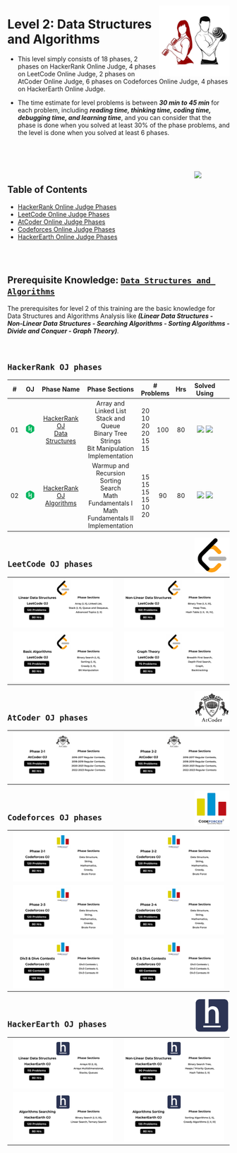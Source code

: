 <a href="/level-2/README.md"><img align="right" width="160" src="/logos/level-2.png"></img></a>

# Level 2: Data Structures and Algorithms

* This level simply consists of 18 phases, 2 phases on HackerRank Online Judge, 4 phases on LeetCode Online Judge, 2 phases on AtCoder Online Judge, 6 phases on Codeforces Online Judge, 4 phases on HackerEarth Online Judge.

* The time estimate for level problems is between ***30 min to 45 min*** for each problem, including ***reading time, thinking time, coding time, debugging time, and learning time***, and you can consider that the phase is done when you solved at least 30% of the phase problems, and the level is done when you solved at least 6 phases.

<br><br>

<br>
<picture><img align="right" width="80" src="https://github.com/cs-MohamedAyman/cs-MohamedAyman/blob/master/repos-icons/agenda.png"></img></picture>

## Table of Contents
  * [HackerRank Online Judge Phases](#hackerrank-oj-phases)
  * [LeetCode Online Judge Phases](#leetcode-oj-phases)
  * [AtCoder Online Judge Phases](#atcoder-oj-phases)
  * [Codeforces Online Judge Phases](#codeforces-oj-phases)
  * [HackerEarth Online Judge Phases](#hackerearth-oj-phases)

<br><br>

## Prerequisite Knowledge: [`Data Structures and Algorithms`](https://github.com/cs-MohamedAyman/computer-science-trainings/blob/master/data-structures-and-algorithms/README.md)
The prerequisites for level 2 of this training are the basic knowledge for Data Structures and Algorithms Analysis like ***(Linear Data Structures - Non-Linear Data Structures - Searching Algorithms - Sorting Algorithms - Divide and Conquer - Graph Theory)***.

<br>

## `HackerRank OJ phases`

<table>
    <thead>
        <tr>
<th width="30px">#</th>
<th width="120px">OJ</th>
<th width="240px">Phase Name</th>
<th width="270px">Phase Sections</th>
<th width="120px" colspan=2># Problems</th>
<th width="30px">Hrs</th>
<th width="240px">Solved Using</th>
<th width="150px"></th>
        </tr>
    </thead>
    <tbody>
        <tr>
<td align="center">01</td>
<td align="center"><a href="https://github.com/cs-MohamedAyman/Problem-Solving-Training/blob/master/level-2/hackerrank/data-structures/README.md">
<img width="90%" src="https://github.com/cs-MohamedAyman/Problem-Solving-Training/blob/master/logos/hackerrank.png"></img></a></td>
<td align="center"><a href="https://github.com/cs-MohamedAyman/Problem-Solving-Training/blob/master/level-2/hackerrank/data-structures/README.md">HackerRank OJ <br> Data Structures</a></td>
<td align="center">
Array and Linked List <br>
Stack and Queue <br>
Binary Tree <br>
Strings <br>
Bit Manipulation <br>
Implementation <br>
</td>
<td align="center">
20 <br>
10 <br>
20 <br>
20 <br>
15 <br>
15 <br>
</td>
<td align="center">100</td>
<td align="center">80</td>
<td align="center">
<a href="https://github.com/cs-MohamedAyman/Problem-Solving-Training/blob/master/level-2/hackerrank/data-structures/README.md">
<img width="33%" src="https://github.com/cs-MohamedAyman/cs-MohamedAyman/blob/master/repos-logos/cpp.png"></img></a>
<a href="https://github.com/cs-MohamedAyman/Problem-Solving-Training/blob/master/level-2/hackerrank/data-structures/README.md">
<img width="33%" src="https://github.com/cs-MohamedAyman/cs-MohamedAyman/blob/master/repos-logos/python.png"></img></a>
</td>
<td align="center"></td>
        </tr>
        <tr>
<td align="center">02</td>
<td align="center"><a href="https://github.com/cs-MohamedAyman/Problem-Solving-Training/blob/master/level-2/hackerrank/algorithms/README.md">
<img width="90%" src="https://github.com/cs-MohamedAyman/Problem-Solving-Training/blob/master/logos/hackerrank.png"></img></a></td>
<td align="center"><a href="https://github.com/cs-MohamedAyman/Problem-Solving-Training/blob/master/level-2/hackerrank/algorithms/README.md">HackerRank OJ <br> Algorithms</a></td>
<td align="center">
Warmup and Recursion <br>
Sorting <br>
Search <br>
Math Fundamentals I <br>
Math Fundamentals II <br>
Implementation <br>
</td>
<td align="center">
15 <br>
15 <br>
15 <br>
15 <br>
10 <br>
20 <br>
</td>
<td align="center">90</td>
<td align="center">80</td>
<td align="center">
<a href="https://github.com/cs-MohamedAyman/Problem-Solving-Training/blob/master/level-2/hackerrank/algorithms/README.md">
<img width="33%" src="https://github.com/cs-MohamedAyman/cs-MohamedAyman/blob/master/repos-logos/cpp.png"></img></a>
<a href="https://github.com/cs-MohamedAyman/Problem-Solving-Training/blob/master/level-2/hackerrank/algorithms/README.md">
<img width="33%" src="https://github.com/cs-MohamedAyman/cs-MohamedAyman/blob/master/repos-logos/python.png"></img></a>
</td>
<td align="center"></td>
        </tr>
    </tbody>
</table>

<picture><img align="right" width="80" src="/logos/leetcode.png"></img></picture>
<br>

## `LeetCode OJ phases`

<table>
    <tbody>
        <tr>
<td align="center"><a href="/level-2/leetcode/linear-data-structures/README.md">       <img width="95%" src="/logos/leetcode-03.png"></img></a></td>
<td align="center"><a href="/level-2/leetcode/non-linear-data-structures/README.md">   <img width="95%" src="/logos/leetcode-04.png"></img></a></td>
        </tr>
        <tr>
<td align="center"><a href="/level-2/leetcode/basic-algorithms/README.md">             <img width="95%" src="/logos/leetcode-05.png"></img></a></td>
<td align="center"><a href="/level-2/leetcode/graph-theory/README.md">                 <img width="95%" src="/logos/leetcode-06.png"></img></a></td>
        </tr>
    </tbody>
</table>

<picture><img align="right" width="80" src="/logos/atcoder.png"></img></picture>
<br>

## `AtCoder OJ phases`

<table>
    <tbody>
        <tr>
<td align="center"><a href="/level-2/atcoder/phase-2-1/README.md">                     <img width="95%" src="/logos/atcoder-05.png"></img></a></td>
<td align="center"><a href="/level-2/atcoder/phase-2-2/README.md">                     <img width="95%" src="/logos/atcoder-06.png"></img></a></td>
        </tr>
    </tbody>
</table>

<picture><img align="right" width="80" src="/logos/codeforces.png"></img></picture>
<br>

## `Codeforces OJ phases`

<table>
    <tbody>
        <tr>
<td align="center"><a href="/level-2/codeforces/phase-2-1/README.md">                  <img width="95%" src="/logos/codeforces-05.png"></img></a></td>
<td align="center"><a href="/level-2/codeforces/phase-2-2/README.md">                  <img width="95%" src="/logos/codeforces-06.png"></img></a></td>
        </tr>
        <tr>
<td align="center"><a href="/level-2/codeforces/phase-2-3/README.md">                  <img width="95%" src="/logos/codeforces-07.png"></img></a></td>
<td align="center"><a href="/level-2/codeforces/phase-2-4/README.md">                  <img width="95%" src="/logos/codeforces-08.png"></img></a></td>
        </tr>
        <tr>
<td align="center"><a href="/level-2/codeforces/div3-div4-contests-1/README.md">       <img width="95%" src="/logos/codeforces-09.png"></img></a></td>
<td align="center"><a href="/level-2/codeforces/div3-div4-contests-2/README.md">       <img width="95%" src="/logos/codeforces-10.png"></img></a></td>
        </tr>
    </tbody>
</table>

<picture><img align="right" width="80" src="/logos/hackerearth.png"></img></picture>
<br>

## `HackerEarth OJ phases`

<table>
    <tbody>
        <tr>
<td align="center"><a href="/level-2/hackerearth/linear-data-structures/README.md">    <img width="95%" src="/logos/hackerearth-05.png"></img></a></td>
<td align="center"><a href="/level-2/hackerearth/non-linear-data-structures/README.md"><img width="95%" src="/logos/hackerearth-06.png"></img></a></td>
        </tr>
        <tr>
<td align="center"><a href="/level-2/hackerearth/algorithms-searching/README.md">      <img width="95%" src="/logos/hackerearth-07.png"></img></a></td>
<td align="center"><a href="/level-2/hackerearth/algorithms-sorting/README.md">        <img width="95%" src="/logos/hackerearth-08.png"></img></a></td>
        </tr>
    </tbody>
</table>
